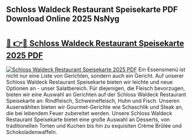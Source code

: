 ## Schloss Waldeck Restaurant Speisekarte PDF Download Online 2025 NsNyg

# <h2><a href="http://gc6xkp.nevu.top/?p=Schloss+Waldeck+Restaurant+Speisekarte">🔗 👉🔴 Schloss Waldeck Restaurant Speisekarte 2025 PDF</a></h2>

[![Schloss Waldeck Restaurant Speisekarte 2025 PDF](https://i.imgur.com/dBaPXMq.png)](http://gc6xkp.nevu.top/?p=Schloss+Waldeck+Restaurant+Speisekarte)
Ein Essensmenü ist nicht nur eine Liste von Gerichten, sondern auch ein Gericht. Auf unserer Schloss Waldeck Restaurant Speisekarte bieten wir leichte und neue Optionen an - unser Salatbereich. Für diejenigen, die Fleisch bevorzugen, bieten wir eine Auswahl an Gerichten auf der Schloss Waldeck Restaurant Speisekarte an: Rindfleisch, Schweinefleisch, Huhn und Fisch. Unseren Auserwählten bieten wir Gourmet-Gerichte wie Schaschlik und Steak an, die bei lebendem Feuer zubereitet werden. Unsere Schloss Waldeck Restaurant Speisekarte bietet eine große Auswahl an Desserts, von traditionellen Torten und Kuchen bis hin zu exquisiten Crème Brûlée und Schokoladenwaffeln.
